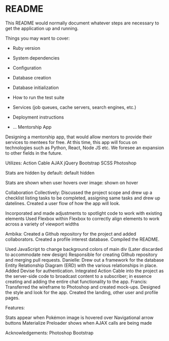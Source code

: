 # README

This README would normally document whatever steps are necessary to get the
application up and running.

Things you may want to cover:

* Ruby version

* System dependencies

* Configuration

* Database creation

* Database initialization

* How to run the test suite

* Services (job queues, cache servers, search engines, etc.)

* Deployment instructions

* ...
Mentorship App

Designing a mentorship app, that would allow mentors to provide their services to mentees for free.  At this time, this app will focus on technologies such as Python, React, Node JS etc.  We foresee an expansion to other fields in the future.


Utilizes:
Action Cable
AJAX
jQuery
Bootstrap
SCSS
Photoshop


Stats are hidden by default: default hidden

Stats are shown when user hovers over image: shown on hover


Collaboration
Collectively:
Discussed the project scope and drew up a checklist listing tasks to be completed, assigning same tasks and drew up datelines.
Created a user flow of how the app will look. 

Incorporated and made adjustments to spotlight code to work with existing elements
Used Flexbox within Flexbox to correctly align elements to work across a variety of viewport widths

Ambika:
Created a Github repository for the project and added collaborators.
Created a profile interest database.
Compiled the README.

Used JavaScript to change background colors of main div (Later discarded to accommodate new design)
Responsible for creating Github repository and merging pull requests.
Danielle:
Drew out a framework for the database Entity Relationship Diagram (ERD) with the various relationships in place.
Added Devise for authentication.
Integrated Action Cable into the project as the server-side code to broadcast content to a subscriber; in essence creating and adding the entire chat functionality to the app.
Francis:
Transferred the wireframe to Photoshop and created mock-ups.
Designed the style and look for the app.
Created the landing, other user and profile pages.

Features:

Stats appear when Pokémon image is hovered over
Navigational arrow buttons
Materialize Preloader shows when AJAX calls are being made

Acknowledgements:
Photoshop
Bootstrap

